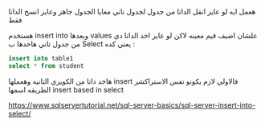 هعمل ايه لو عايز انقل الداتا من جدول لجدول تاني 
معايا الجدول جاهز وعايز انسخ الداتا فقط 

هستخدم insert into وبعدها values علشان اضيف قيم معينه 
لاكن لو عايز اخد الداتا دي من جدول تاني هاخدها ب Select
يعني كده :
```sql
insert into table1 
select * from student
```
هاخد داتا من الكويري التانيه وهعملها insert فالاولي
لازم يكونو نفس الاستراكشر
الطريقه اسمها insert based in select 

https://www.sqlservertutorial.net/sql-server-basics/sql-server-insert-into-select/